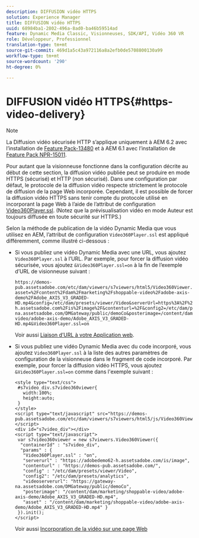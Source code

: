 ```yaml
---
description: DIFFUSION vidéo HTTPS
solution: Experience Manager
title: DIFFUSION vidéo HTTPS
uuid: 68984ba1-2802-496a-8ad0-ba46b59514ad
feature: Dynamic Media Classic, Visionneuses, SDK/API, Vidéo 360 VR
role: Développeur, Professionnel
translation-type: tm+mt
source-git-commit: 469d1a5c43a972116a8a2efb0de5708800130a99
workflow-type: tm+mt
source-wordcount: '290'
ht-degree: 0%

---
```



# DIFFUSION vidéo HTTPS{#https-video-delivery}

>[!NOTE]
>
>La Diffusion vidéo sécurisée HTTP s’applique uniquement à AEM 6.2 avec l’installation de [Feature Pack-13480](https://www.adobeaemcloud.com/content/marketplace/marketplaceProxy.html?packagePath=/content/companies/public/adobe/packages/cq620/featurepack/cq-6.2.0-featurepack-13480) et à AEM 6.1 avec l’installation de [Feature Pack NPR-15011](https://www.adobeaemcloud.com/content/marketplace/marketplaceProxy.html?packagePath=/content/companies/public/adobe/packages/cq610/featurepack/cq-6.1.0-featurepack-15011).

Pour autant que la visionneuse fonctionne dans la configuration décrite au début de cette section, la diffusion vidéo publiée peut se produire en mode HTTPS (sécurisé) et HTTP (non sécurisé). Dans une configuration par défaut, le protocole de la diffusion vidéo respecte strictement le protocole de diffusion de la page Web incorporée. Cependant, il est possible de forcer la diffusion vidéo HTTPS sans tenir compte du protocole utilisé en incorporant la page Web à l’aide de l’attribut de configuration [Video360Player.ssl](/help/aem-viewers-ref/c-html5-aem-asset-viewers/c-html5-aem-video360/r-html5-aem-video360-config-attrib/r-html5-aem-video360-config-attrib-video360player-ssl.md). (Notez que la prévisualisation vidéo en mode Auteur est toujours diffusée en toute sécurité sur HTTPS.)

Selon la méthode de publication de la vidéo Dynamic Media que vous utilisez en AEM, l’attribut de configuration `Video360Player.ssl` est appliqué différemment, comme illustré ci-dessous :

* Si vous publiez une vidéo Dynamic Media avec une URL, vous ajoutez `Video360Player.ssl` à l’URL. Par exemple, pour forcer la diffusion vidéo sécurisée, vous ajoutez `&Video360Player.ssl=on` à la fin de l’exemple d’URL de visionneuse suivant :

   ```
   https://demos-pub.assetsadobe.com/etc/dam/viewers/s7viewers/html5/Video360Viewer.html?asset=%2Fcontent%2Fdam%2Fmarketing%2Fshoppable-video%2Fadobe-axis-demo%2FAdobe_AXIS_V3_GRADED-HD.mp4&config=/etc/dam/presets/viewer/Video&serverUrl=https%3A%2F%2Fadobedemo62-h.assetsadobe.com%2Fis%2Fimage%2F&contenturl=%2F&config2=/etc/dam/presets/analytics&videoserverurl=https://gateway-na.assetsadobe.com/DMGateway/public/demoCo&posterimage=/content/dam/marketing/shoppable-video/adobe-axis-demo/Adobe_AXIS_V3_GRADED-HD.mp4&Video360Player.ssl=on
   ```

   Voir aussi [Liaison d’URL à votre Application web](https://experienceleague.adobe.com/docs/experience-manager-65/assets/dynamic/linking-urls-to-yourwebapplication.html?lang=en#dynamic).

* Si vous publiez une vidéo Dynamic Media avec du code incorporé, vous ajoutez `Video360Player.ssl` à la liste des autres paramètres de configuration de la visionneuse dans le fragment de code incorporé. Par exemple, pour forcer la diffusion vidéo HTTPS, vous ajoutez `&Video360Player.ssl=on` comme dans l&#39;exemple suivant :

   ```
   <style type="text/css"> 
    #s7video_div.s7video360viewer{ 
      width:100%;  
      height:auto; 
    } 
   </style> 
   <script type="text/javascript" src="https://demos-pub.assetsadobe.com/etc/dam/viewers/s7viewers/html5/js/Video360Viewer.js"></script> 
   <div id="s7video_div"></div> 
   <script type="text/javascript"> 
    var s7video360viewer = new s7viewers.Video360Viewer({ 
     "containerId" : "s7video_div", 
     "params" : {  
      "Video360Player.ssl" : "on", 
      "serverurl" : "https://adobedemo62-h.assetsadobe.com/is/image", 
      "contenturl" : "https://demos-pub.assetsadobe.com/",  
      "config" : "/etc/dam/presets/viewer/Video", 
      "config2": "/etc/dam/presets/analytics", 
      "videoserverurl": "https://gateway-na.assetsadobe.com/DMGateway/public/demoCo", 
      "posterimage": "/content/dam/marketing/shoppable-video/adobe-axis-demo/Adobe_AXIS_V3_GRADED-HD.mp4", 
      "asset" : "/content/dam/marketing/shoppable-video/adobe-axis-demo/Adobe_AXIS_V3_GRADED-HD.mp4" } 
    }).init(); 
   </script>
   ```

   Voir aussi [Incorporation de la vidéo sur une page Web](https://experienceleague.adobe.com/docs/experience-manager-65/assets/dynamic/linking-urls-to-yourwebapplication.html#dynamic)

